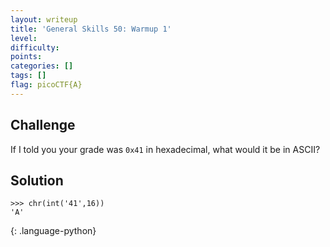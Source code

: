 ```yaml
---
layout: writeup
title: 'General Skills 50: Warmup 1'
level: 
difficulty: 
points: 
categories: []
tags: []
flag: picoCTF{A}
---
```

## Challenge

If I told you your grade was `0x41` in hexadecimal, what would it be in
ASCII?

## Solution

    >>> chr(int('41',16))
    'A'
{: .language-python}

